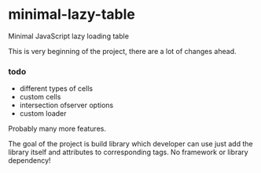 # minimal-lazy-table
Minimal JavaScript lazy loading table

This is very beginning of the project, there are a lot of changes ahead.

### todo

- different types of cells
- custom cells
- intersection ofserver options
- custom loader

Probably many more features.

The goal of the project is build library which developer can use just add the library itself and attributes to corresponding tags. No framework or library dependency!
